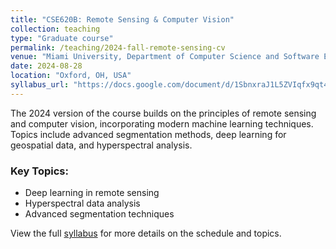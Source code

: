```yaml
---
title: "CSE620B: Remote Sensing & Computer Vision"
collection: teaching
type: "Graduate course"
permalink: /teaching/2024-fall-remote-sensing-cv
venue: "Miami University, Department of Computer Science and Software Engineering"
date: 2024-08-28
location: "Oxford, OH, USA"
syllabus_url: "https://docs.google.com/document/d/1SbnxraJ1L5ZVIqfx9qt49WYnbfW8UAR1S1ciaDxIMCA"
---
```


The 2024 version of the course builds on the principles of remote sensing and computer vision, incorporating modern machine learning techniques. Topics include advanced segmentation methods, deep learning for geospatial data, and hyperspectral analysis.

### Key Topics:
- Deep learning in remote sensing
- Hyperspectral data analysis
- Advanced segmentation techniques

View the full [syllabus](https://docs.google.com/document/d/1SbnxraJ1L5ZVIqfx9qt49WYnbfW8UAR1S1ciaDxIMCA) for more details on the schedule and topics.
